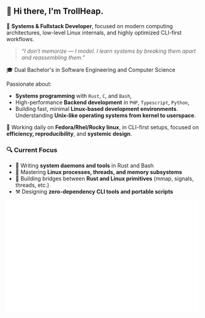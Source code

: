 ## 👋 Hi there, I'm TrollHeap.

🎯 **Systems & Fullstack Developer**, focused on modern computing architectures, low-level Linux internals, and highly optimized CLI-first workflows.

> _“I don’t memorize — I model. I learn systems by breaking them apart and reassembling them.”_

🎓 Dual Bachelor's in Software Engineering and Computer Science

Passionate about:
- **Systems programming** with `Rust`, `C`, and `Bash`,
- High-performance **Backend development** in `PHP`, `Typescript`, `Python`,
- Building fast, minimal **Linux-based development environments**. Understanding **Unix-like operating systems from kernel to userspace**.

📍 Working daily on **Fedora/Rhel/Rocky linux**, in CLI-first setups, focused on **efficiency, reproducibility**, and **systemic design**.

### 🔍 Current Focus
- 🔩 Writing **system daemons and tools** in Rust and Bash
- 🧠 Mastering **Linux processes, threads, and memory subsystems**
- 🛜 Building bridges between **Rust and Linux primitives** (mmap, signals, threads, etc.)
- ⚒️ Designing **zero-dependency CLI tools and portable scripts**

![](https://raw.githubusercontent.com/Binary-Blade/github-stats/master/generated/languages.svg#gh-dark-mode-only)
